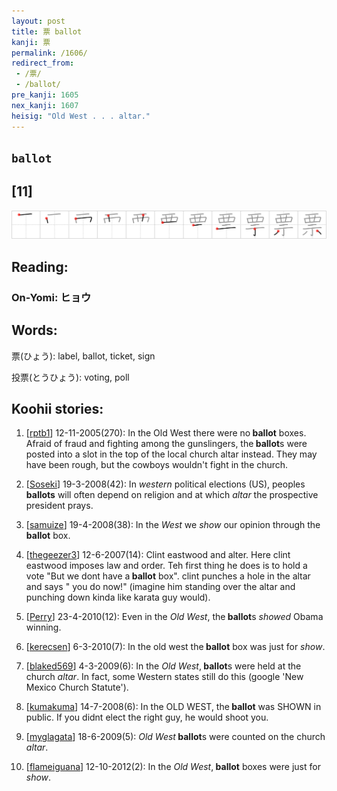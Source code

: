 ```yaml
---
layout: post
title: 票 ballot
kanji: 票
permalink: /1606/
redirect_from:
 - /票/
 - /ballot/
pre_kanji: 1605
nex_kanji: 1607
heisig: "Old West . . . altar."
---
```


## `ballot`

## [11]

<div class="stroke"><img src="../images/E7A5A8.png" /></div>

## Reading:

### On-Yomi: ヒョウ

## Words:

票(ひょう): label, ballot, ticket, sign

投票(とうひょう): voting, poll

## Koohii stories:

1) [<a href="http://kanji.koohii.com/profile/rptb1">rptb1</a>] 12-11-2005(270): In the Old West there were no<strong> ballot</strong> boxes. Afraid of fraud and fighting among the gunslingers, the<strong> ballot</strong>s were posted into a slot in the top of the local church altar instead. They may have been rough, but the cowboys wouldn&#039;t fight in the church. 

2) [<a href="http://kanji.koohii.com/profile/Soseki">Soseki</a>] 19-3-2008(42): In <em>western</em> political elections (US), peoples <strong>ballots</strong> will often depend on religion and at which <em>altar</em> the prospective president prays. 

3) [<a href="http://kanji.koohii.com/profile/samuize">samuize</a>] 19-4-2008(38): In the <em>West</em> we <em>show</em> our opinion through the<strong> ballot</strong> box. 

4) [<a href="http://kanji.koohii.com/profile/thegeezer3">thegeezer3</a>] 12-6-2007(14): Clint eastwood and alter. Here clint eastwood imposes law and order. Teh first thing he does is to hold a vote &quot;But we dont have a<strong> ballot</strong> box&quot;. clint punches a hole in the altar and says &quot; you do now!&quot; (imagine him standing over the altar and punching down kinda like karata guy would). 

5) [<a href="http://kanji.koohii.com/profile/Perry">Perry</a>] 23-4-2010(12): Even in the <em>Old West</em>, the<strong> ballot</strong>s <em>showed</em> Obama winning. 

6) [<a href="http://kanji.koohii.com/profile/kerecsen">kerecsen</a>] 6-3-2010(7): In the old west the<strong> ballot</strong> box was just for <em>show</em>. 

7) [<a href="http://kanji.koohii.com/profile/blaked569">blaked569</a>] 4-3-2009(6): In the <em>Old West</em>,<strong> ballot</strong>s were held at the church <em>altar</em>. In fact, some Western states still do this (google &#039;New Mexico Church Statute&#039;). 

8) [<a href="http://kanji.koohii.com/profile/kumakuma">kumakuma</a>] 14-7-2008(6): In the OLD WEST, the<strong> ballot</strong> was SHOWN in public. If you didnt elect the right guy, he would shoot you. 

9) [<a href="http://kanji.koohii.com/profile/myglagata">myglagata</a>] 18-6-2009(5): <em>Old West</em><strong> ballot</strong>s were counted on the church <em>altar</em>. 

10) [<a href="http://kanji.koohii.com/profile/flameiguana">flameiguana</a>] 12-10-2012(2): In the <em>Old West</em>,<strong> ballot</strong> boxes were just for <em>show</em>. 
